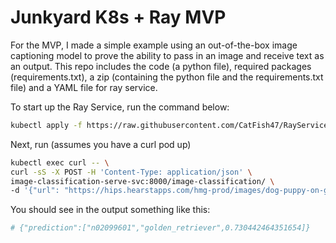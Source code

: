 # Junkyard K8s + Ray MVP

For the MVP, I made a simple example using an out-of-the-box image captioning model to prove the ability to pass in an image and receive text as an output. This repo includes the code (a python file), required packages (requirements.txt), a zip (containing the python file and the requirements.txt file) and a YAML file for ray service.

To start up the Ray Service, run the command below:

```bash
kubectl apply -f https://raw.githubusercontent.com/CatFish47/RayServiceImageCaption/refs/heads/main/rayservice-caption.yaml
```

Next, run (assumes you have a curl pod up)

```bash
kubectl exec curl -- \
curl -sS -X POST -H 'Content-Type: application/json' \
image-classification-serve-svc:8000/image-classification/ \
-d '{"url": "https://hips.hearstapps.com/hmg-prod/images/dog-puppy-on-garden-royalty-free-image-1586966191.jpg"}'
```

You should see in the output something like this:

```bash
# {"prediction":["n02099601","golden_retriever",0.730442464351654]}
```